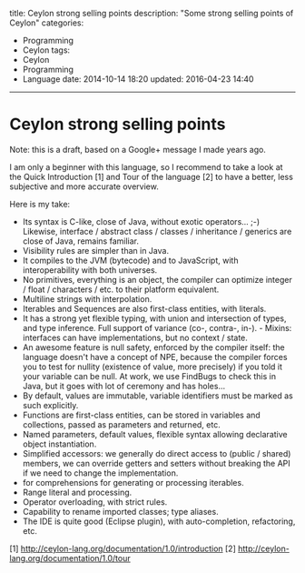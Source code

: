 title: Ceylon strong selling points
description: "Some strong selling points of Ceylon"
categories:
- Programming
- Ceylon
tags:
- Ceylon
- Programming
- Language
date: 2014-10-14 18:20
updated: 2016-04-23 14:40
---

# Ceylon strong selling points

Note: this is a draft, based on a Google+ message I made years ago.

<!-- more -->

I am only a beginner with this language, so I recommend to take a look at the Quick Introduction [1] and Tour of the language [2] to have a better, less subjective and more accurate overview.

Here is my take:
- Its syntax is C-like, close of Java, without exotic operators... ;-) Likewise, interface / abstract class / classes / inheritance / generics are close of Java, remains familiar.
- Visibility rules are simpler than in Java.
- It compiles to the JVM (bytecode) and to JavaScript, with interoperability with both universes.
- No primitives, everything is an object, the compiler can optimize integer / float / characters / etc. to their platform equivalent.
- Multiline strings with interpolation.
- Iterables and Sequences are also first-class entities, with literals.
- It has a strong yet flexible typing, with union and intersection of types, and type inference. Full support of variance (co-, contra-, in-). - Mixins: interfaces can have implementations, but no context / state.
- An awesome feature is null safety, enforced by the compiler itself: the language doesn't have a concept of NPE, because the compiler forces you to test for nullity (existence of value, more precisely) if you told it your variable can be null. At work, we use FindBugs to check this in Java, but it goes with lot of ceremony and has holes...
- By default, values are immutable, variable identifiers must be marked as such explicitly.
- Functions are first-class entities, can be stored in variables and collections, passed as parameters and returned, etc.
- Named parameters, default values, flexible syntax allowing declarative object instantiation.
- Simplified accessors: we generally do direct access to (public / shared) members, we can override getters and setters without breaking the API if we need to change the implementation.
- for comprehensions for generating or processing iterables.
- Range literal and processing.
- Operator overloading, with strict rules.
- Capability to rename imported classes; type aliases.
- The IDE is quite good (Eclipse plugin), with auto-completion, refactoring, etc.

[1] http://ceylon-lang.org/documentation/1.0/introduction
[2] http://ceylon-lang.org/documentation/1.0/tour
